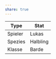```yaml
---
share: true
---
```


| Type | Stat |
| --- | --- |
| Spieler | Lukas |
| Spezies | Halbling |
| Klasse | Barde |